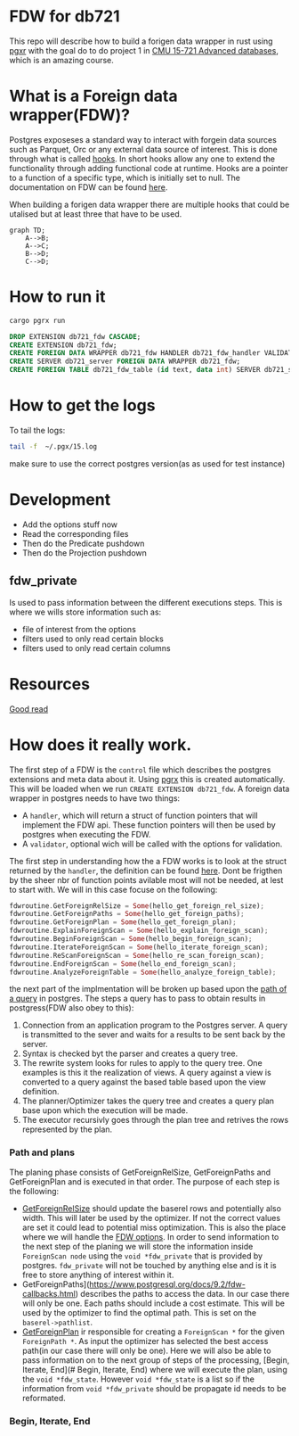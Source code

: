 # FDW for db721

This repo will describe how to build a forigen data wrapper in rust using [pgxr](https://github.com/tcdi/pgrx) with the goal do to do project 1 in [CMU 15-721 Advanced databases](https://15721.courses.cs.cmu.edu/spring2023/project1.html), which is an amazing course. 

# What is a Foreign data wrapper(FDW)?

Postgres exposeses a standard way to interact with forgein data sources such as Parquet, Orc or any external data source of interest. This is done through what is called [hooks](https://github.com/taminomara/psql-hooks). In short hooks allow any one to extend the functionality through adding functional code at runtime. Hooks are a pointer to a function of a specific type, which is initially set to null. The documentation on FDW can be found [here](https://www.postgresql.org/docs/current/postgres-fdw.html). 

When building a forigen data wrapper there are multiple hooks that could be utalised but at least three that have to be used. 

```mermaid
graph TD;
    A-->B;
    A-->C;
    B-->D;
    C-->D;
```


# How to run it

```bash
cargo pgrx run
```

```sql
DROP EXTENSION db721_fdw CASCADE;
CREATE EXTENSION db721_fdw;
CREATE FOREIGN DATA WRAPPER db721_fdw HANDLER db721_fdw_handler VALIDATOR db721_fdw_validator;
CREATE SERVER db721_server FOREIGN DATA WRAPPER db721_fdw;
CREATE FOREIGN TABLE db721_fdw_table (id text, data int) SERVER db721_server;
```

# How to get the logs

To tail the logs: 
```bash
tail -f  ~/.pgx/15.log
```

 make sure to use the correct postgres version(as as used for test instance)

 # Development

- Add the options stuff now
- Read the corresponding files
- Then do the Predicate pushdown
- Then do the Projection pushdown 

## fdw_private 
Is used to pass information between the different executions steps. This is where we wills store information such as:
- file of interest from the options
- filters used to only read certain blocks
- filters used to only read certain columns

# Resources

[Good read](https://www.dolthub.com/blog/2022-01-26-creating-a-postgres-foreign-data-wrapper/)


# How does it really work. 

The first step of a FDW is the `control` file which describes the postgres extensions and meta data about it. Using [pgrx](https://github.com/tcdi/pgrx) this is created automatically. This will be loaded when we run `CREATE EXTENSION db721_fdw`. A foreign data wrapper in postgres needs to have two things: 
- A `handler`, which will return a struct of function pointers that will implement the FDW api. These function pointers will then be used by postgres when executing the FDW. 
- A `validator`, optional wich will be called with the options for validation. 

The first step in understanding how the a FDW works is to look at the struct returned by the `handler`, the definition can be found [here](https://github.com/postgres/postgres/blob/REL_14_STABLE/src/include/foreign/fdwapi.h#L194). Dont be frigthen by the sheer nbr of function points avilable most will not be needed, at lest to start with. We will in this case focuse on the following: 

```rust
fdwroutine.GetForeignRelSize = Some(hello_get_foreign_rel_size);
fdwroutine.GetForeignPaths = Some(hello_get_foreign_paths);
fdwroutine.GetForeignPlan = Some(hello_get_foreign_plan);
fdwroutine.ExplainForeignScan = Some(hello_explain_foreign_scan);
fdwroutine.BeginForeignScan = Some(hello_begin_foreign_scan);
fdwroutine.IterateForeignScan = Some(hello_iterate_foreign_scan);
fdwroutine.ReScanForeignScan = Some(hello_re_scan_foreign_scan);
fdwroutine.EndForeignScan = Some(hello_end_foreign_scan);
fdwroutine.AnalyzeForeignTable = Some(hello_analyze_foreign_table);
```

the next part of the implmentation will be broken up based upon the [path of a query](https://www.postgresql.org/docs/14/query-path.html) in postgres. The steps a query has to pass to obtain results in postgress(FDW also obey to this):

1) Connection from an application program to the Postgres server. A query is transmitted to the sever and waits for a results to be sent back by the server. 
2) Syntax is checked byt the parser and creates a query tree. 
3) The rewrite system looks for rules to apply to the query tree. One examples is this it the realization of views. A query against a view is converted to a query against the based table based upon the view definition.
4) The planner/Optimizer takes the query tree and creates a query plan base upon which the execution will be made. 
5) The executor recursivly goes through the plan tree and retrives the rows represented by the plan.

### Path and plans

The planing phase consists of GetForeignRelSize, GetForeignPaths and GetForeignPlan and is executed in that order. The purpose of each step is the following: 
 - [GetForeignRelSize](https://www.postgresql.org/docs/9.2/fdw-callbacks.html) should update the baserel rows and potentially also width. This will later be used by the optimizer. If not the correct values are set it could lead to potential miss optimization. This is also the place where we will handle the [FDW options](https://www.postgresql.org/docs/current/postgres-fdw.html#id-1.11.7.47.11). In order to send information to the next step of the planing we will store the information inside `ForeignScan node` using the `void *fdw_private` that is provided by postgres. `fdw_private` will not be touched by anything else and is it is free to store anything of interest within it. 
 - GetForeignPaths](https://www.postgresql.org/docs/9.2/fdw-callbacks.html) describes the paths to access the data. In our case there will only be one. Each paths should include a cost estimate. This will be used by the optimizer to find the optimal path. This is set on the `baserel->pathlist`.
 - [GetForeignPlan](https://www.postgresql.org/docs/9.2/fdw-callbacks.html) ir responsible for creating a `ForeignScan *` for the given `ForeignPath *`. As input the optimizer has selected the best access path(in our case there will only be one). Here we will also be able to pass information on to the next group of steps of the processing, [Begin, Iterate, End](# Begin, Iterate, End) where we will execute the plan, using the `void *fdw_state`. However `void *fdw_state` is a list so if the information from `void *fdw_private` should be propagate id needs to be reformated.

### Begin, Iterate, End


